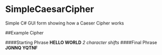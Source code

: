 # SimpleCaesarCipher

Simple C# GUI form showing how a Caeser Cipher works

##Example Cipher

####Starting Phrase
**HELLO WORLD**
*2 character shifts*
####Final Phrase
**JGNNQ YQTNF**
